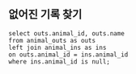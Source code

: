 ## 없어진 기록 찾기

```MYSSQL
select outs.animal_id, outs.name
from animal_outs as outs
left join animal_ins as ins
on outs.animal_id = ins.animal_id
where ins.animal_id is null;
```